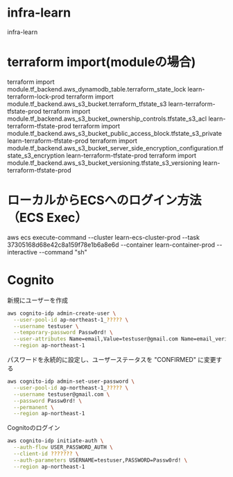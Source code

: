 # infra-learn
infra-learn

# terraform import(moduleの場合)
terraform import module.tf_backend.aws_dynamodb_table.terraform_state_lock learn-terraform-lock-prod
terraform import module.tf_backend.aws_s3_bucket.terraform_tfstate_s3 learn-terraform-tfstate-prod
terraform import module.tf_backend.aws_s3_bucket_ownership_controls.tfstate_s3_acl learn-terraform-tfstate-prod
terraform import module.tf_backend.aws_s3_bucket_public_access_block.tfstate_s3_private learn-terraform-tfstate-prod
terraform import module.tf_backend.aws_s3_bucket_server_side_encryption_configuration.tfstate_s3_encryption learn-terraform-tfstate-prod
terraform import module.tf_backend.aws_s3_bucket_versioning.tfstate_s3_versioning learn-terraform-tfstate-prod

# ローカルからECSへのログイン方法（ECS Exec）
aws ecs execute-command --cluster learn-ecs-cluster-prod --task 37305168d68e42c8a159f78e1b6a8e6d --container learn-container-prod --interactive --command "sh"

# Cognito
新規にユーザーを作成
```sh
aws cognito-idp admin-create-user \
  --user-pool-id ap-northeast-1_????? \
  --username testuser \
  --temporary-password Passw0rd! \
  --user-attributes Name=email,Value=testuser@gmail.com Name=email_verified,Value=true \
  --region ap-northeast-1
```
パスワードを永続的に設定し、ユーザーステータスを "CONFIRMED" に変更する
```sh
aws cognito-idp admin-set-user-password \
  --user-pool-id ap-northeast-1_????? \
  --username testuser@gmail.com \
  --password Passw0rd! \
  --permanent \
  --region ap-northeast-1
```
Cognitoのログイン
```sh
aws cognito-idp initiate-auth \
  --auth-flow USER_PASSWORD_AUTH \
  --client-id ??????? \
  --auth-parameters USERNAME=testuser,PASSWORD=Passw0rd! \
  --region ap-northeast-1
```
